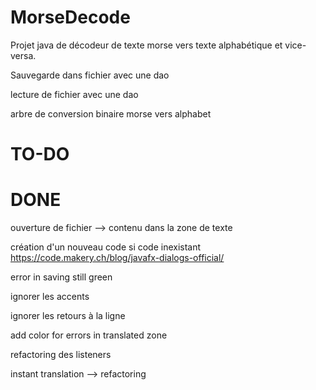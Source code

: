 # MorseDecode

Projet java de décodeur de texte morse vers texte alphabétique et vice-versa.

Sauvegarde dans fichier avec une dao

lecture de fichier avec une dao

arbre de conversion binaire morse vers alphabet

# TO-DO


# DONE

ouverture de fichier --> contenu dans la zone de texte

création d'un nouveau code si code inexistant
https://code.makery.ch/blog/javafx-dialogs-official/

error in saving still green

ignorer les accents

ignorer les retours à la ligne

add color for errors in translated zone

refactoring des listeners

instant translation --> refactoring